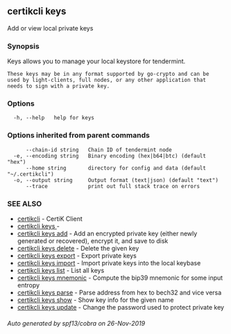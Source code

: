 ## certikcli keys

Add or view local private keys

### Synopsis

Keys allows you to manage your local keystore for tendermint.

    These keys may be in any format supported by go-crypto and can be
    used by light-clients, full nodes, or any other application that
    needs to sign with a private key.

### Options

```
  -h, --help   help for keys
```

### Options inherited from parent commands

```
      --chain-id string   Chain ID of tendermint node
  -e, --encoding string   Binary encoding (hex|b64|btc) (default "hex")
      --home string       directory for config and data (default "~/.certikcli")
  -o, --output string     Output format (text|json) (default "text")
      --trace             print out full stack trace on errors
```

### SEE ALSO

* [certikcli](certikcli.md)	 - CertiK Client
* [certikcli keys ](certikcli_keys_.md)	 -
* [certikcli keys add](certikcli_keys_add.md)	 - Add an encrypted private key (either newly generated or recovered), encrypt it, and save to disk
* [certikcli keys delete](certikcli_keys_delete.md)	 - Delete the given key
* [certikcli keys export](certikcli_keys_export.md)	 - Export private keys
* [certikcli keys import](certikcli_keys_import.md)	 - Import private keys into the local keybase
* [certikcli keys list](certikcli_keys_list.md)	 - List all keys
* [certikcli keys mnemonic](certikcli_keys_mnemonic.md)	 - Compute the bip39 mnemonic for some input entropy
* [certikcli keys parse](certikcli_keys_parse.md)	 - Parse address from hex to bech32 and vice versa
* [certikcli keys show](certikcli_keys_show.md)	 - Show key info for the given name
* [certikcli keys update](certikcli_keys_update.md)	 - Change the password used to protect private key

###### Auto generated by spf13/cobra on 26-Nov-2019

